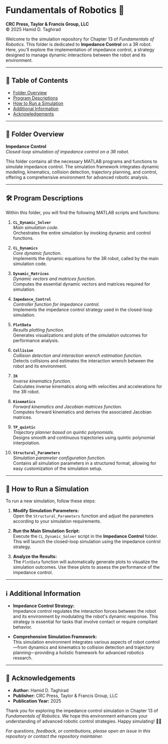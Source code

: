 # Fundamentals of Robotics 🤖

**CRC Press, Taylor & Francis Group, LLC**  
© 2025 Hamid D. Taghirad

Welcome to the simulation repository for Chapter 13 of *Fundamentals of Robotics*. This folder is dedicated to **Impedance Control** on a 3R robot. Here, you'll explore the implementation of impedance control, a strategy designed to manage dynamic interactions between the robot and its environment.

---

## 📑 Table of Contents

- [Folder Overview](#folder-overview)
- [Program Descriptions](#program-descriptions)
- [How to Run a Simulation](#how-to-run-a-simulation)
- [Additional Information](#additional-information)
- [Acknowledgements](#acknowledgements)

---

## 📂 Folder Overview

**Impedance Control**  
*Closed-loop simulation of impedance control on a 3R robot.*

This folder contains all the necessary MATLAB programs and functions to simulate impedance control. The simulation framework integrates dynamic modeling, kinematics, collision detection, trajectory planning, and control, offering a comprehensive environment for advanced robotic analysis.

---

## 🛠️ Program Descriptions

Within this folder, you will find the following MATLAB scripts and functions:

1. **`CL_Dynamic_Solver`**  
   *Main simulation code.*  
   Orchestrates the entire simulation by invoking dynamic and control functions.

2. **`CL_Dynamics`**  
   *Core dynamic function.*  
   Implements the dynamic equations for the 3R robot, called by the main simulation code.

3. **`Dynamic_Matrices`**  
   *Dynamic vectors and matrices function.*  
   Computes the essential dynamic vectors and matrices required for simulation.

4. **`Impedance_Control`**  
   *Controller function for impedance control.*  
   Implements the impedance control strategy used in the closed-loop simulation.

5. **`PlotData`**  
   *Results plotting function.*  
   Generates visualizations and plots of the simulation outcomes for performance analysis.

6. **`Collision`**  
   *Collision detection and interaction wrench estimation function.*  
   Detects collisions and estimates the interaction wrench between the robot and its environment.

7. **`IK`**  
   *Inverse kinematics function.*  
   Calculates inverse kinematics along with velocities and accelerations for the 3R robot.

8. **`Kinematics`**  
   *Forward kinematics and Jacobian matrices function.*  
   Computes forward kinematics and derives the associated Jacobian matrices.

9. **`TP_quintic`**  
   *Trajectory planner based on quintic polynomials.*  
   Designs smooth and continuous trajectories using quintic polynomial interpolation.

10. **`Structural_Parameters`**  
    *Simulation parameter configuration function.*  
    Contains all simulation parameters in a structured format, allowing for easy customization of the simulation setup.

---

## 🚀 How to Run a Simulation

To run a new simulation, follow these steps:

1. **Modify Simulation Parameters:**  
   Open the `Structural_Parameters` function and adjust the parameters according to your simulation requirements.

2. **Run the Main Simulation Script:**  
   Execute the `CL_Dynamic_Solver` script in the **Impedance Control** folder. This will launch the closed-loop simulation using the impedance control strategy.

3. **Analyze the Results:**  
   The `PlotData` function will automatically generate plots to visualize the simulation outcomes. Use these plots to assess the performance of the impedance control.

---

## ℹ️ Additional Information

- **Impedance Control Strategy:**  
  Impedance control regulates the interaction forces between the robot and its environment by modulating the robot's dynamic response. This strategy is essential for tasks that involve contact or require compliant behavior.

- **Comprehensive Simulation Framework:**  
  This simulation environment integrates various aspects of robot control—from dynamics and kinematics to collision detection and trajectory planning—providing a holistic framework for advanced robotics research.

---

## 🙏 Acknowledgements

- **Author:** Hamid D. Taghirad  
- **Publisher:** CRC Press, Taylor & Francis Group, LLC  
- **Publication Year:** 2025

Thank you for exploring the impedance control simulation in Chapter 13 of *Fundamentals of Robotics*. We hope this environment enhances your understanding of advanced robotic control strategies. Happy simulating! 🤖✨

*For questions, feedback, or contributions, please open an issue in this repository or contact the repository maintainer.*
